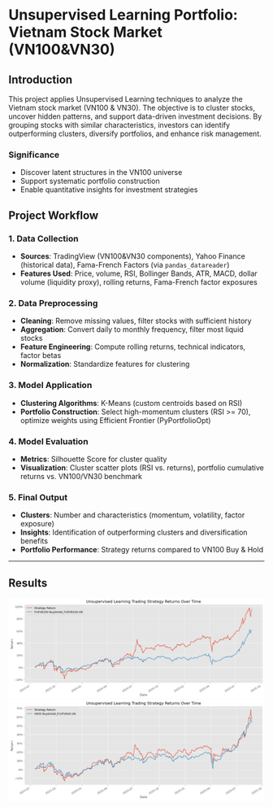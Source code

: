 # Unsupervised Learning Portfolio: Vietnam Stock Market (VN100&VN30)

## Introduction
This project applies Unsupervised Learning techniques to analyze the Vietnam stock market (VN100 & VN30). The objective is to cluster stocks, uncover hidden patterns, and support data-driven investment decisions. By grouping stocks with similar characteristics, investors can identify outperforming clusters, diversify portfolios, and enhance risk management.
### Significance
* Discover latent structures in the VN100 universe
* Support systematic portfolio construction
* Enable quantitative insights for investment strategies


## Project Workflow

### 1. Data Collection

* **Sources**: TradingView (VN100&VN30 components), Yahoo Finance (historical data), Fama-French Factors (via `pandas_datareader`)
* **Features Used**: Price, volume, RSI, Bollinger Bands, ATR, MACD, dollar volume (liquidity proxy), rolling returns, Fama-French factor exposures

### 2. Data Preprocessing

* **Cleaning**: Remove missing values, filter stocks with sufficient history
* **Aggregation**: Convert daily to monthly frequency, filter most liquid stocks
* **Feature Engineering**: Compute rolling returns, technical indicators, factor betas
* **Normalization**: Standardize features for clustering

### 3. Model Application

* **Clustering Algorithms**: K-Means (custom centroids based on RSI)
* **Portfolio Construction**: Select high-momentum clusters (RSI >= 70), optimize weights using Efficient Frontier (PyPortfolioOpt)

### 4. Model Evaluation

* **Metrics**: Silhouette Score for cluster quality
* **Visualization**: Cluster scatter plots (RSI vs. returns), portfolio cumulative returns vs. VN100/VN30 benchmark

### 5. Final Output

* **Clusters**: Number and characteristics (momentum, volatility, factor exposure)
* **Insights**: Identification of outperforming clusters and diversification benefits
* **Portfolio Performance**: Strategy returns compared to VN100 Buy & Hold

---

## Results
![VN100](assets/image.png)
![VN30](assets/image-1.png)
